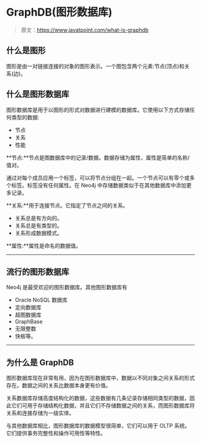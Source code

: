# GraphDB(图形数据库)

> 原文：<https://www.javatpoint.com/what-is-graphdb>

## 什么是图形

图形是由一对链接连接的对象的图形表示。一个图包含两个元素:节点(顶点)和关系(边)。

## 什么是图形数据库

图形数据库是用于以图形的形式对数据进行建模的数据库。它使用以下方式存储任何类型的数据:

*   节点
*   关系
*   性能

**节点:**节点是图数据库中的记录/数据。数据存储为属性，属性是简单的名称/值对。

通过对每个成员应用一个标签，可以将节点分组在一起。一个节点可以有零个或多个标签。标签没有任何属性。在 Neo4j 中存储数据类似于在其他数据库中添加更多记录。

**关系:**用于连接节点。它指定了节点之间的关系。

*   关系总是有方向的。
*   关系总是有类型的。
*   关系形成数据模式。

**属性:**属性是命名的数据值。

* * *

## 流行的图形数据库

Neo4j 是最受欢迎的图形数据库。其他图形数据库有

*   Oracle NoSQL 数据库
*   定向数据库
*   超图数据库
*   GraphBase
*   无限整数
*   快板等。

* * *

## 为什么是 GraphDB

图形数据库现在非常有用，因为在图形数据库中，数据以不同对象之间关系的形式存在。数据之间的关系比数据本身更有价值。

关系数据库存储高度结构化的数据，这些数据有几条记录存储相同类型的数据，因此它们可用于存储结构化数据，并且它们不存储数据之间的关系，而图形数据库将关系和连接存储为一级实体。

与其他数据库相比，图形数据库的数据模型很简单，它们可以用于 OLTP 系统。它们提供事务完整性和操作可用性等特性。